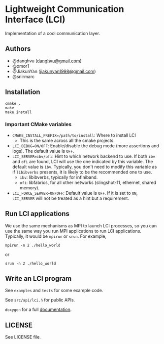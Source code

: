 # Lightweight Communication Interface (LCI)
Implementation of a cool communication layer.

## Authors

- \@danghvu (danghvu@gmail.com)
- \@omor1
- \@JiakunYan (jiakunyan1998@gmail.com)
- \@snirmarc

## Installation
```
cmake .
make
make install
```

### Important CMake variables
- `CMAKE_INSTALL_PREFIX=/path/to/install`: Where to install LCI
  - This is the same across all the cmake projects.
- `LCI_DEBUG=ON/OFF`: Enable/disable the debug mode (more assertions and logs).
  The default value is `OFF`.
- `LCI_SERVER=ibv/ofi`: Hint to which network backend to use. If both `ibv` and `ofi` are found, LCI will use the one
  indicated by this variable. The default value is `ibv`. Typically, you don't need to
  modify this variable as if `libibverbs` presents, it is likely to be the recommended one to use.
  - `ibv`: libibverbs, typically for infiniband.
  - `ofi`: libfabrics, for all other networks (slingshot-11, ethernet, shared memory).
- `LCI_FORCE_SERVER=ON/OFF`: Default value is `OFF`. If it is set to `ON`, 
  `LCI_SERVER` will not be treated as a hint but a requirement.

## Run LCI applications

We use the same mechanisms as MPI to launch LCI processes, so you can use the same way
you run MPI applications to run LCI applications. Typically, it would be `mpirun` or
`srun`. For example,
```
mpirun -n 2 ./hello_world
```
or
```
srun -n 2 ./hello_world
```

## Write an LCI program

See `examples` and `tests` for some example code.

See `src/api/lci.h` for public APIs.

`doxygen` for a full [documentation](https://uiuc-hpc.github.io/LC/).

## LICENSE
See LICENSE file.
